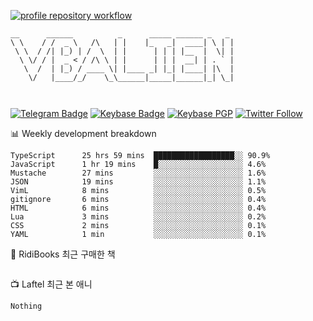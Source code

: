 [![profile repository workflow](https://github.com/vbalien/vbalien/actions/workflows/push.yml/badge.svg)](https://github.com/vbalien/vbalien/actions/workflows/push.yml)
```
__      ______          _      _____ ______ _   _ 
\ \    / /  _ \   /\   | |    |_   _|  ____| \ | |
 \ \  / /| |_) | /  \  | |      | | | |__  |  \| |
  \ \/ / |  _ < / /\ \ | |      | | |  __| | . ` |
   \  /  | |_) / ____ \| |____ _| |_| |____| |\  |
    \/   |____/_/    \_\______|_____|______|_| \_|
                                                  
                                                  
```
[![Telegram Badge](https://img.shields.io/badge/-Telegram-2CA5E0?logo=telegram)](https://t.me/vbalien)
[![Keybase Badge](https://img.shields.io/badge/-Keybase-33A0FF?logo=keybase&logoColor=white)](https://keybase.io/vbalien)
[![Keybase PGP](https://img.shields.io/keybase/pgp/vbalien)](http://sks.pod02.fleetstreetops.com/pks/lookup?search=0xE98CF73DE1E36F7D1B8A383AFD987F8DBE513071&fingerprint=on&op=index)
[![Twitter Follow](https://img.shields.io/twitter/follow/_elnyan)](https://twitter.com/_elnyan)

📊 Weekly development breakdown
```
TypeScript      25 hrs 59 mins  ██████████████████░░ 90.9%
JavaScript      1 hr 19 mins    █░░░░░░░░░░░░░░░░░░░ 4.6%
Mustache        27 mins         ░░░░░░░░░░░░░░░░░░░░ 1.6%
JSON            19 mins         ░░░░░░░░░░░░░░░░░░░░ 1.1%
VimL            8 mins          ░░░░░░░░░░░░░░░░░░░░ 0.5%
gitignore       6 mins          ░░░░░░░░░░░░░░░░░░░░ 0.4%
HTML            6 mins          ░░░░░░░░░░░░░░░░░░░░ 0.4%
Lua             3 mins          ░░░░░░░░░░░░░░░░░░░░ 0.2%
CSS             2 mins          ░░░░░░░░░░░░░░░░░░░░ 0.1%
YAML            1 min           ░░░░░░░░░░░░░░░░░░░░ 0.1%
```
📖 RidiBooks 최근 구매한 책
```
```
📺 Laftel 최근 본 애니
```
Nothing
```
